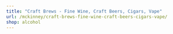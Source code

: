 ```yaml
---
title: "Craft Brews - Fine Wine, Craft Beers, Cigars, Vape"
url: /mckinney/craft-brews-fine-wine-craft-beers-cigars-vape/
shop: alcohol
---
```

